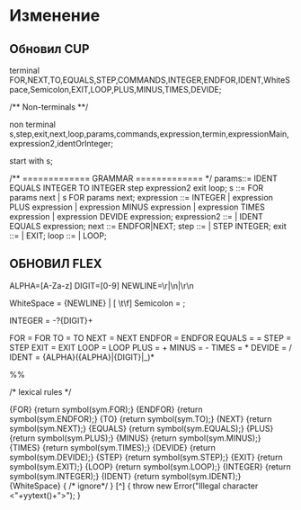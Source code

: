 # Изменение
## Обновил CUP

terminal FOR,NEXT,TO,EQUALS,STEP,COMMANDS,INTEGER,ENDFOR,IDENT,WhiteSpace,Semicolon,EXIT,LOOP,PLUS,MINUS,TIMES,DEVIDE;


/** Non-terminals **/


non terminal s,step,exit,next,loop,params,commands,expression,termin,expressionMain,expression2,identOrInteger;



start with s;

/** ============= GRAMMAR ============= */
params::= IDENT EQUALS INTEGER TO INTEGER step expression2 exit loop;
s ::= FOR params next | s FOR params next;
expression ::= INTEGER | expression PLUS expression
               | expression MINUS expression
               | expression TIMES expression
               | expression DEVIDE expression;
expression2 ::= | IDENT EQUALS expression;
next ::= ENDFOR|NEXT;
step ::= | STEP INTEGER;
exit ::= | EXIT;
loop ::= | LOOP;

## ОБНОВИЛ FLEX
ALPHA=[A-Za-z]
DIGIT=[0-9]
NEWLINE=\r|\n|\r\n

WhiteSpace = {NEWLINE} | [   \t\f]
Semicolon = ;

INTEGER = -?{DIGIT}+

FOR = FOR
TO = TO
NEXT = NEXT
ENDFOR = ENDFOR
EQUALS = =
STEP = STEP
EXIT = EXIT
LOOP = LOOP
PLUS = \+
MINUS = -
TIMES = \*
DEVIDE = \/
IDENT = {ALPHA}({ALPHA}|{DIGIT}|_)*

%%

/* lexical rules */


{FOR} {return symbol(sym.FOR);}
{ENDFOR} {return symbol(sym.ENDFOR);}
{TO} {return symbol(sym.TO);}
{NEXT} {return symbol(sym.NEXT);}
{EQUALS} {return symbol(sym.EQUALS);}
{PLUS} {return symbol(sym.PLUS);}
{MINUS} {return symbol(sym.MINUS);}
{TIMES} {return symbol(sym.TIMES);}
{DEVIDE} {return symbol(sym.DEVIDE);}
{STEP} {return symbol(sym.STEP);}
{EXIT} {return symbol(sym.EXIT);}
{LOOP} {return symbol(sym.LOOP);}
{INTEGER} {return symbol(sym.INTEGER);}
{IDENT} {return symbol(sym.IDENT);}
{WhiteSpace} { /* ignore*/ }
[^] { throw new Error("Illegal character <"+yytext()+">"); }
